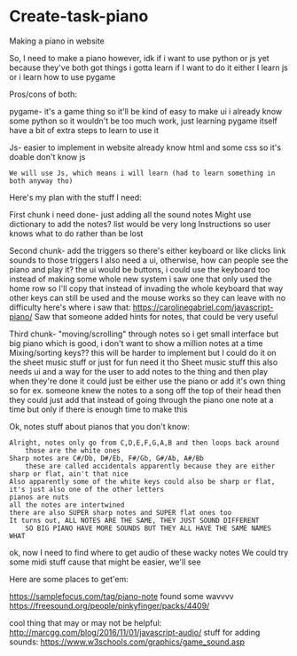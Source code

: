 # Create-task-piano
Making a piano in website

So, I need to make a piano however, idk if i want to use python or js yet because they've both got things i gotta learn if I want to do it
either I learn js or i learn how to use pygame

Pros/cons of both:

pygame-
    it's a game thing so it'll be kind of easy to make ui
    i already know some python so it wouldn't be too much work, just learning pygame itself
    have a bit of extra steps to learn to use it

Js-
    easier to implement in website
    already know html and some css so it's doable
    don't know js

    We will use Js, which means i will learn (had to learn something in both anyway tho)

Here's my plan with the stuff I need:

First chunk i need done-
    just adding all the sound notes
    Might use dictionary to add the notes? list would be very long
    Instructions so user knows what to do rather than be lost

Second chunk-
    add the triggers
        so there's either keyboard or like clicks
    link sounds to those triggers
    I also need a ui, otherwise, how can people see the piano and play it?
    the ui would be buttons, i could use the keyboard too instead of making some whole new system
        i saw one that only used the home row so I'll copy that instead of invading the whole keyboard
        that way other keys can still be used and the mouse works so they can leave with no difficulty
            here's where i saw that: https://carolinegabriel.com/javascript-piano/
    Saw that someone added hints for notes, that could be very useful

Third chunk-
    "moving/scrolling" through notes so i get small interface but big piano
        which is good, i don't want to show a million notes at a time
    Mixing/sorting keys??
        this will be harder to implement but I could do it on the sheet music stuff or just for fun
        need it tho
    Sheet music stuff
        this also needs ui and a way for the user to add notes to the thing and then play when they're done
        it could just be either use the piano or add it's own thing so for ex. someone knew the notes to a song off the top of their head
        then they could just add that instead of going through the piano one note at a time but only if there is enough time to make this

Ok, notes stuff about pianos that you don't know:

    Alright, notes only go from C,D,E,F,G,A,B and then loops back around
        those are the white ones
    Sharp notes are C#/Db, D#/Eb, F#/Gb, G#/Ab, A#/Bb
        these are called accidentals apparently because they are either sharp or flat, ain't that nice
    Also apparently some of the white keys could also be sharp or flat, it's just also one of the other letters
    pianos are nuts
    all the notes are intertwined
    there are also SUPER sharp notes and SUPER flat ones too
    It turns out, ALL NOTES ARE THE SAME, THEY JUST SOUND DIFFERENT
        SO BIG PIANO HAVE MORE SOUNDS BUT THEY ALL HAVE THE SAME NAMES WHAT

ok, now I need to find where to get audio of these wacky notes
    We could try some midi stuff cause that might be easier, we'll see

Here are some places to get'em:

https://samplefocus.com/tag/piano-note
found some wavvvv https://freesound.org/people/pinkyfinger/packs/4409/

cool thing that may or may not be helpful: http://marcgg.com/blog/2016/11/01/javascript-audio/
stuff for adding sounds: https://www.w3schools.com/graphics/game_sound.asp